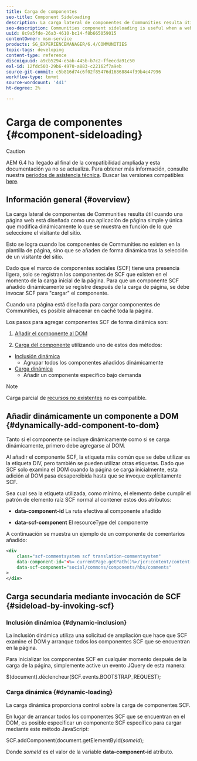 ```yaml
---
title: Carga de componentes
seo-title: Component Sideloading
description: La carga lateral de componentes de Communities resulta útil cuando una página web está diseñada como una aplicación de página simple y única que modifica dinámicamente lo que se muestra en función de lo que seleccione el visitante del sitio
seo-description: Communities component sideloading is useful when a web page is designed as a simple, single page app that dynamically alters what is displayed depending on what is selected by the site visitor
uuid: 8c9a5fde-26a3-4610-bc14-f8b665059015
contentOwner: msm-service
products: SG_EXPERIENCEMANAGER/6.4/COMMUNITIES
topic-tags: developing
content-type: reference
discoiquuid: a9cb5294-e5ab-445b-b7c2-ffeecda91c50
exl-id: 12fdc503-29b6-4970-a883-c22162f7a9eb
source-git-commit: c5b816d74c6f02f85476d16868844f39b4c47996
workflow-type: tm+mt
source-wordcount: '441'
ht-degree: 2%

---
```


# Carga de componentes {#component-sideloading}

>[!CAUTION]
>
>AEM 6.4 ha llegado al final de la compatibilidad ampliada y esta documentación ya no se actualiza. Para obtener más información, consulte nuestra [períodos de asistencia técnica](https://helpx.adobe.com/es/support/programs/eol-matrix.html). Buscar las versiones compatibles [here](https://experienceleague.adobe.com/docs/).

## Información general {#overview}

La carga lateral de componentes de Communities resulta útil cuando una página web está diseñada como una aplicación de página simple y única que modifica dinámicamente lo que se muestra en función de lo que seleccione el visitante del sitio.

Esto se logra cuando los componentes de Communities no existen en la plantilla de página, sino que se añaden de forma dinámica tras la selección de un visitante del sitio.

Dado que el marco de componentes sociales (SCF) tiene una presencia ligera, solo se registran los componentes de SCF que existen en el momento de la carga inicial de la página. Para que un componente SCF añadido dinámicamente se registre después de la carga de página, se debe invocar SCF para &quot;cargar&quot; el componente.

Cuando una página está diseñada para cargar componentes de Communities, es posible almacenar en caché toda la página.

Los pasos para agregar componentes SCF de forma dinámica son:

1. [Añadir el componente al DOM](#dynamically-add-component-to-dom)

1. [Carga del componente](#sideload-by-invoking-scf) utilizando uno de estos dos métodos:

* [Inclusión dinámica](#dynamic-inclusion)
   * Agrupar todos los componentes añadidos dinámicamente
* [Carga dinámica](#dynamic-loading)
   * Añadir un componente específico bajo demanda

>[!NOTE]
>
>Carga parcial de [recursos no existentes](scf.md#add-or-include-a-communities-component) no es compatible.

## Añadir dinámicamente un componente a DOM {#dynamically-add-component-to-dom}

Tanto si el componente se incluye dinámicamente como si se carga dinámicamente, primero debe agregarse al DOM.

Al añadir el componente SCF, la etiqueta más común que se debe utilizar es la etiqueta DIV, pero también se pueden utilizar otras etiquetas. Dado que SCF solo examina el DOM cuando la página se carga inicialmente, esta adición al DOM pasa desapercibida hasta que se invoque explícitamente SCF.

Sea cual sea la etiqueta utilizada, como mínimo, el elemento debe cumplir el patrón de elemento raíz SCF normal al contener estos dos atributos:

* **data-component-id**
La ruta efectiva al componente añadido

* **data-scf-component**
El resourceType del componente

A continuación se muestra un ejemplo de un componente de comentarios añadido:

```xml
<div
    class="scf-commentsystem scf translation-commentsystem" 
    data-component-id="<%= currentPage.getPath()%>/jcr:content/content-left/comments"
    data-scf-component="social/commons/components/hbs/comments"
>
</div>
```

## Carga secundaria mediante invocación de SCF {#sideload-by-invoking-scf}

### Inclusión dinámica {#dynamic-inclusion}

La inclusión dinámica utiliza una solicitud de ampliación que hace que SCF examine el DOM y arranque todos los componentes SCF que se encuentran en la página.

Para inicializar los componentes SCF en cualquier momento después de la carga de la página, simplemente active un evento JQuery de esta manera:

$(document).déclencheur(SCF.events.BOOTSTRAP_REQUEST);

### Carga dinámica {#dynamic-loading}

La carga dinámica proporciona control sobre la carga de componentes SCF.

En lugar de arrancar todos los componentes SCF que se encuentran en el DOM, es posible especificar un componente SCF específico para cargar mediante este método JavaScript:

SCF.addComponent(document.getElementById(*someId*);

Donde *someId* es el valor de la variable **data-component-id** atributo.
